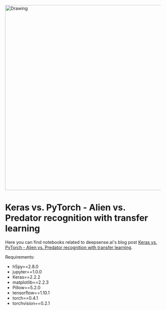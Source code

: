 <img src="https://gist.githubusercontent.com/jakubczakon/10e5eb3d5024cc30cdb056d5acd3d92f/raw/5c464c16ccbc7150b4025e0a2a05b84ab99a7bc3/logo_DS_AI.png" alt="Drawing" style="width: 600px;"/>

# Keras vs. PyTorch - Alien vs. Predator recognition with transfer learning

Here you can find notebooks related to deepsense.ai's blog post [Keras vs. PyTorch - Alien vs. Predator recognition with transfer learning](https://deepsense.ai/keras-vs-pytorch-alien-vs-predator-recognition-with-transfer-learning).

Requirements:
  * h5py==2.8.0
  * jupyter==1.0.0
  * Keras==2.2.2
  * matplotlib==2.2.3
  * Pillow==5.2.0
  * tensorflow==1.10.1
  * torch==0.4.1
  * torchvision==0.2.1
